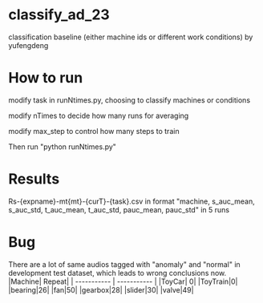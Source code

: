 # classify_ad_23
classification baseline (either machine ids or different work conditions) by yufengdeng

# How to run
modify task in runNtimes.py, choosing to classify machines or conditions

modify nTimes to decide how many runs for averaging

modify max_step to control how many steps to train


Then run "python runNtimes.py"

# Results
Rs-{expname}-mt{mt}-{curT}-{task}.csv in format "machine, s_auc_mean, s_auc_std, t_auc_mean, t_auc_std, pauc_mean, pauc_std" in 5 runs

# Bug
There are a lot of same audios tagged with "anomaly" and "normal" in development test dataset, which leads to wrong conclusions now.
|Machine| Repeat|
| ----------- | ----------- |
|ToyCar| 0|
|ToyTrain|0|
|bearing|26|
|fan|50|
|gearbox|28|
|slider|30|
|valve|49|
